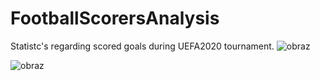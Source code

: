 # FootballScorersAnalysis
Statistc's regarding scored goals during UEFA2020 tournament.
![obraz](https://user-images.githubusercontent.com/58611238/125363871-b7d60c00-e371-11eb-9206-6c279f086f50.png)

![obraz](https://user-images.githubusercontent.com/58611238/125364013-fc61a780-e371-11eb-814c-daf14b598766.png)
